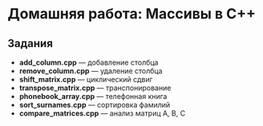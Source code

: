 # Домашняя работа: Массивы в C++

## Задания
- **add_column.cpp** — добавление столбца
- **remove_column.cpp** — удаление столбца
- **shift_matrix.cpp** — циклический сдвиг
- **transpose_matrix.cpp** — транспонирование
- **phonebook_array.cpp** — телефонная книга
- **sort_surnames.cpp** — сортировка фамилий
- **compare_matrices.cpp** — анализ матриц A, B, C


